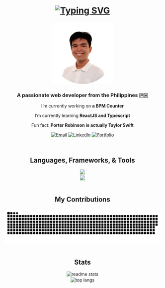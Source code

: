 <h1 align="center">
    <a href="https://git.io/typing-svg"><img src="https://readme-typing-svg.herokuapp.com?font=JetBrains+Mono&size=35&duration=3000&pause=1000&color=91D7E3&center=true&vCenter=true&width=600&lines=Hi+there+%F0%9F%91%8B;I'm+Christian+Roed+Boyles" alt="Typing SVG" /></a>
</h1>

<div align="center">
  <img src="/assets/formal-picture-transparent.png" alt="Description of Image" width="200" height="200">
</div>

<h3 align="center">A passionate web developer from the Philippines 🇵🇭</h3>

<div align="center">

  I’m currently working on **a BPM Counter**

  I’m currently learning **ReactJS and Typescript**

  Fun fact: **Porter Robinson is actually Taylor Swift**
</div>

<div align="center">
  
  [![Email](https://img.shields.io/badge/ProtonMail-333333?style=for-the-badge&logo=protonmail&logoColor=6d4aff)](mailto:christianroedpboyles@protonmail.com) [![LinkedIn](https://img.shields.io/badge/LinkedIn-0077B5?style=for-the-badge&logo=linkedin&logoColor=white)](https://www.linkedin.com/in/christian-roed-boyles/) [![Portfolio](https://img.shields.io/badge/Portfolio-FF5722?style=for-the-badge&logo=todoist&logoColor=white)](https://portfolio-roed.vercel.app/)

</div>

<br/>

<h2 align="center">Languages, Frameworks, & Tools</h2>
<div align="center">
    <img src="https://skillicons.dev/icons?i=html,css,javascript,typescript,react,tailwind,mui,nextjs" /><br/>
    <img src="https://skillicons.dev/icons?i=vscode,github,git,nodejs,python,mongodb,mysql" />
</div>

<br/>

<div align="center">
  <h2>My Contributions</h2>
  <img alt="snake eating my contributions" src="https://raw.githubusercontent.com/rockyroed/rockyroed/refs/heads/output/github-contribution-grid-snake-dark.svg" />
</div>

<br/>

<h2 align="center">Stats</h2>
<div align=center>
  <img width=auto src="https://github-readme-stats-ruddy-mu-64.vercel.app/api?username=rockyroed&count_private=true&show_icons=true&theme=catppuccin_mocha&border_radius=3" alt="readme stats" />
  <br/>
  <img width=auto align="center" src="https://github-readme-stats-ruddy-mu-64.vercel.app/api/top-langs/?username=rockyroed&langs_count=8&layout=compact&theme=catppuccin_mocha&border_radius=3&size_weight=0.5&count_weight=0.5&exclude_repo=github-readme-stats" alt="top langs" />
</div>
